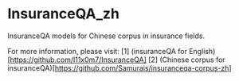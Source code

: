 # InsuranceQA_zh
InsuranceQA models for Chinese corpus in insurance fields.

For more information, please visit:
[1] (insuranceQA for English)[https://github.com/l11x0m7/InsuranceQA]
[2] (Chinese corpus for insuranceQA)[https://github.com/Samurais/insuranceqa-corpus-zh]
